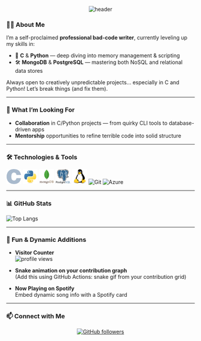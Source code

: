 <p align="center">
  <img src="https://capsule-render.vercel.app/api?type=waving&color=gradient&text=👋+Hello+World,+I'm+Alpha&height=120" alt="header"/>
</p>

### 👨‍💻 About Me
I’m a self-proclaimed **professional bad-code writer**, currently leveling up my skills in:

- 🔭 **C** & **Python** — deep diving into memory management & scripting  
- 🛠 **MongoDB** & **PostgreSQL** — mastering both NoSQL and relational data stores  

Always open to creatively unpredictable projects… especially in C and Python! Let’s break things (and fix them).

---

### 🤝 What I’m Looking For
- **Collaboration** in C/Python projects — from quirky CLI tools to database-driven apps  
- **Mentorship** opportunities to refine terrible code into solid structure  

---

### 🛠 Technologies & Tools
<p align="left">
  <img alt="C" src="https://raw.githubusercontent.com/devicons/devicon/master/icons/c/c-original.svg" width="40"/>
  <img alt="Python" src="https://raw.githubusercontent.com/devicons/devicon/master/icons/python/python-original.svg" width="40"/>
  <img alt="MongoDB" src="https://raw.githubusercontent.com/devicons/devicon/master/icons/mongodb/mongodb-original-wordmark.svg" width="40"/>
  <img alt="PostgreSQL" src="https://raw.githubusercontent.com/devicons/devicon/master/icons/postgresql/postgresql-original-wordmark.svg" width="40"/>
  <img alt="Linux" src="https://raw.githubusercontent.com/devicons/devicon/master/icons/linux/linux-original.svg" width="40"/>
  <img alt="Git" src="https://www.vectorlogo.zone/logos/git-scm/git-scm-icon.svg" width="40"/>
  <img alt="Azure" src="https://www.vectorlogo.zone/logos/microsoft_azure/microsoft_azure-icon.svg" width="40"/>
</p>

---

### 📊 GitHub Stats
![Top Langs](https://github-readme-stats.vercel.app/api/top-langs?username=alphawastaken&show_icons=true&layout=compact)

---

### 🚀 Fun & Dynamic Additions
- **Visitor Counter**  
  <img src="https://komarev.com/ghpvc/?username=alphawastaken&label=Profile+views&color=0e75b6&style=flat" alt="profile views"/>
  
- **Snake animation on your contribution graph**  
  (Add this using GitHub Actions: snake gif from your contribution grid)

- **Now Playing on Spotify**  
  Embed dynamic song info with a Spotify card

---

### 📫 Connect with Me
<p align="center">
  <a href="https://github.com/alphawastaken"><img alt="GitHub followers" src="https://img.shields.io/github/followers/alphawastaken?label=Follow&style=social"/></a>
</p>
